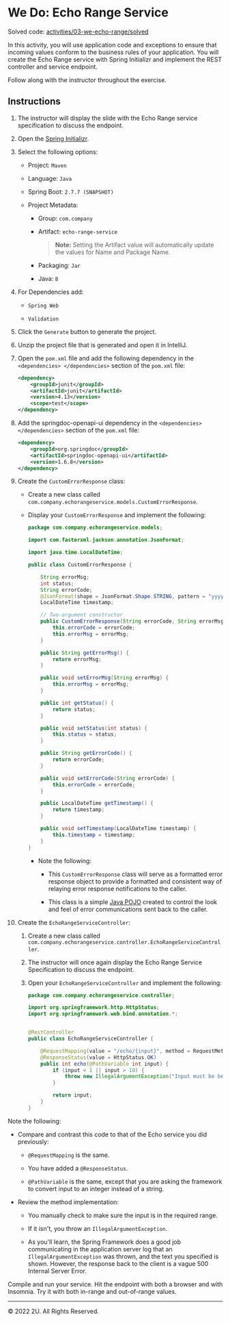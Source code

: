 # We Do: Echo Range Service

Solved code: [activities/03-we-echo-range/solved](./solved/)

In this activity, you will use application code and exceptions to ensure that incoming values conform to the business rules of your application. You will create the Echo Range service with Spring Initializr and implement the REST controller and service endpoint.

Follow along with the instructor throughout the exercise.

## Instructions

1. The instructor will display the slide with the Echo Range service specification to discuss the endpoint.

2. Open the [Spring Initializr](https://start.spring.io/).

3. Select the following options:

    - Project: `Maven`

    - Language: `Java`

    - Spring Boot: `2.7.7 (SNAPSHOT)`

    - Project Metadata:

      - Group: `com.company`

      - Artifact: `echo-range-service`

         > **Note:** Setting the Artifact value will automatically update the values for Name and Package Name.

      - Packaging: `Jar`

      - Java: `8`

4. For Dependencies add:

    - `Spring Web`

    - `Validation`

5. Click the `Generate` button to generate the project.

6. Unzip the project file that is generated and open it in IntelliJ.

7. Open the `pom.xml` file and add the following dependency in the `<dependencies> </dependencies>` section of the `pom.xml` file:

    ```xml
    <dependency>
        <groupId>junit</groupId>
        <artifactId>junit</artifactId>
        <version>4.13</version>
        <scope>test</scope>
    </dependency>
    ```

8. Add the springdoc-openapi-ui dependency in the `<dependencies> </dependencies>` section of the `pom.xml` file:

    ```xml
    <dependency>
        <groupId>org.springdoc</groupId>
        <artifactId>springdoc-openapi-ui</artifactId>
        <version>1.6.8</version>
    </dependency>
    ```

9. Create the `CustomErrorResponse` class:

    - Create a new class called `com.company.echorangeservice.models.CustomErrorResponse`.

    - Display your `CustomErrorResponse` and implement the following:

        ```java
        package com.company.echorangeservice.models;

        import com.fasterxml.jackson.annotation.JsonFormat;

        import java.time.LocalDateTime;

        public class CustomErrorResponse {

            String errorMsg;
            int status;
            String errorCode;
            @JsonFormat(shape = JsonFormat.Shape.STRING, pattern = "yyyy-MM-dd hh:mm:ss")
            LocalDateTime timestamp;

            // Two-argument constructor
            public CustomErrorResponse(String errorCode, String errorMsg) {
                this.errorCode = errorCode;
                this.errorMsg = errorMsg;
            }

            public String getErrorMsg() {
                return errorMsg;
            }

            public void setErrorMsg(String errorMsg) {
                this.errorMsg = errorMsg;
            }

            public int getStatus() {
                return status;
            }

            public void setStatus(int status) {
                this.status = status;
            }

            public String getErrorCode() {
                return errorCode;
            }

            public void setErrorCode(String errorCode) {
                this.errorCode = errorCode;
            }

            public LocalDateTime getTimestamp() {
                return timestamp;
            }

            public void setTimestamp(LocalDateTime timestamp) {
                this.timestamp = timestamp;
            }
        }
        ```

      - Note the following:

        - This `CustomErrorResponse` class will serve as a formatted error response object to provide a formatted and consistent way of relaying error response notifications to the caller.

        - This class is a simple [Java POJO](https://www.geeksforgeeks.org/pojo-vs-java-beans/#:~:text=POJO%20classes,re%2Dusability%20of%20a%20program.) created to control the look and feel of error communications sent back to the caller.

10. Create the `EchoRangeServiceController`:

     1. Create a new class called `com.company.echorangeservice.controller.EchoRangeServiceController`.

     2. The instructor will once again display the Echo Range Service Specification to discuss the endpoint.

     3. Open your `EchoRangeServiceController` and implement the following:

        ```java
        package com.company.echorangeservice.controller;

        import org.springframework.http.HttpStatus;
        import org.springframework.web.bind.annotation.*;


        @RestController
        public class EchoRangeServiceController {

            @RequestMapping(value = "/echo/{input}", method = RequestMethod.GET)
            @ResponseStatus(value = HttpStatus.OK)
            public int echo(@PathVariable int input) {
                if (input < 1 || input > 10) {
                    throw new IllegalArgumentException("Input must be between 1 and 10.");
                }

                return input;
            }
        }
        ```

Note the following:

- Compare and contrast this code to that of the Echo service you did previously:

  - `@RequestMapping` is the same.

  - You have added a `@ResponseStatus`.
  
  - `@PathVariable` is the same, except that you are asking the framework to convert input to an integer instead of a string.

- Review the method implementation:

  - You manually check to make sure the input is in the required range.

  - If it isn't, you throw an `IllegalArgumentException`.

  - As you'll learn, the Spring Framework does a good job communicating in the application server log that an `IllegalArgumentException` was thrown, and the text you specified is shown. However, the response back to the client is a vague 500 Internal Server Error.

Compile and run your service. Hit the endpoint with both a browser and with Insomnia. Try it with both in-range and out-of-range values.

---

© 2022 2U. All Rights Reserved.
